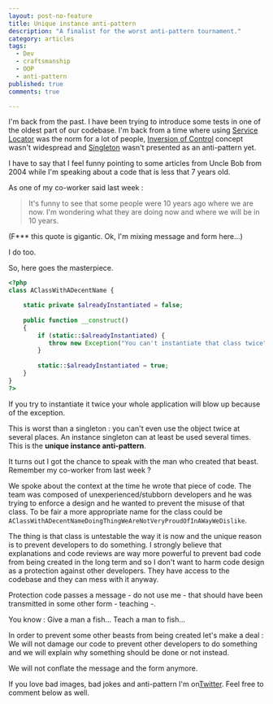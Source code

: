 ```yaml
---
layout: post-no-feature
title: Unique instance anti-pattern
description: "A finalist for the worst anti-pattern tournament."
category: articles
tags:
  - Dev
  - craftsmanship
  - OOP
  - anti-pattern
published: true
comments: true

---
```


I'm back from the past. I have been trying to introduce some tests in one of the oldest part of our codebase. I'm back from a time where using [Service Locator](http://martinfowler.com/articles/injection.html#UsingAServiceLocator) was the norm for a lot of people, [Inversion of Control](http://martinfowler.com/articles/injection.html#InversionOfControl) concept wasn't widespread and [Singleton](https://en.wikipedia.org/wiki/Singleton_pattern) wasn't presented as an anti-pattern yet.

I have to say that I feel funny pointing to some articles from Uncle Bob from 2004 while I'm speaking about a code that is less that 7 years old.

As one of my co-worker said last week :

> It's funny to see that some people were 10 years ago where we are now. I'm wondering what they are doing now and where we will be in 10 years.

(F*** this quote is gigantic. Ok, I'm mixing message and form here...)

I do too.

So, here goes the masterpiece.

``` php
<?php
class AClassWithADecentName {

    static private $alreadyInstantiated = false;
	
    public function __construct()
    {
    	if (static::$alreadyInstantiated) {
           throw new Exception("You can't instantiate that class twice");
        }
        
        static::$alreadyInstantiated = true;
    }
}
?>
```

If you try to instantiate it twice your whole application will blow up because of the exception.

This is worst than a singleton : you can't even use the object twice at several places. An instance singleton can at least be used several times. This is the **unique instance anti-pattern**.

It turns out I got the chance to speak with the man who created that beast. Remember my co-worker from last week ?

We spoke about the context at the time he wrote that piece of code. The team was composed of unexperienced/stubborn developers and he was trying to enforce a design and he wanted to prevent the misuse of that class. To be fair a more appropriate name for the class could be `AClassWithADecentNameDoingThingWeAreNotVeryProudOfInAWayWeDislike`.

The thing is that class is untestable the way it is now and the unique reason is to prevent developers to do something. I strongly believe that explanations and code reviews are way more powerful to prevent bad code from being created in the long term and so I don't want to harm code design as a protection against other developers. They have access to the codebase and they can mess with it anyway. 

Protection code passes a message - do not use me - that should have been transmitted in some other form - teaching -.

You know : Give a man a fish... Teach a man to fish...

In order to prevent some other beasts from being created let's make a deal : We will not damage our code to prevent other developers to do something and we will explain why something should be done or not instead.

We will not conflate the message and the form anymore.

If you love bad images, bad jokes and anti-pattern I'm on[Twitter](https://twitter.com/selrahcd). Feel free to comment below as well.
